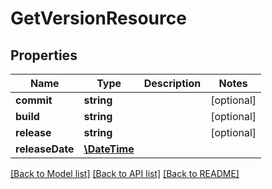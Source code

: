 # GetVersionResource

## Properties
Name | Type | Description | Notes
------------ | ------------- | ------------- | -------------
**commit** | **string** |  | [optional] 
**build** | **string** |  | [optional] 
**release** | **string** |  | [optional] 
**releaseDate** | [**\DateTime**](\DateTime.md) |  | 

[[Back to Model list]](../README.md#documentation-for-models) [[Back to API list]](../README.md#documentation-for-api-endpoints) [[Back to README]](../README.md)


